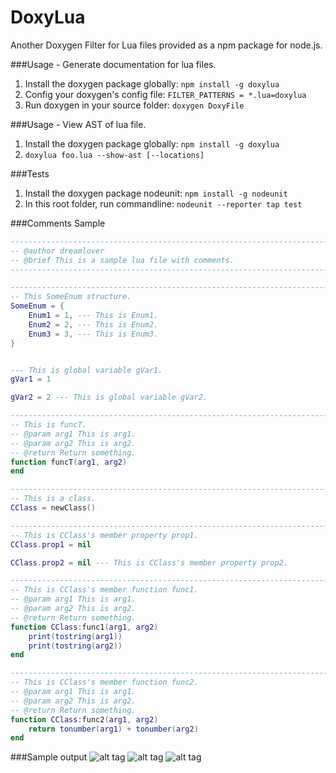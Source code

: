 DoxyLua
=======

Another Doxygen Filter for Lua files provided as a npm package for node.js.

###Usage - Generate documentation for lua files.
1. Install the doxygen package globally: ```npm install -g doxylua```  
2. Config your doxygen's config file: ```FILTER_PATTERNS = *.lua=doxylua```
3. Run doxygen in your source folder: ```doxygen DoxyFile```

###Usage - View AST of lua file.
1. Install the doxygen package globally: ```npm install -g doxylua```
2.  ```doxylua foo.lua --show-ast [--locations]```

###Tests
1. Install the doxygen package nodeunit: ```npm install -g nodeunit```
2. In this root folder, run commandline: ```nodeunit --reporter tap test```

###Comments Sample
```lua
---------------------------------------------------------------------------------
-- @author dreamlover
-- @brief This is a sample lua file with comments.
---------------------------------------------------------------------------------

---------------------------------------------------------------------------------
-- This SomeEnum structure.
SomeEnum = {
	Enum1 = 1, --- This is Enum1.
	Enum2 = 2, --- This is Enum2.
	Enum3 = 3, --- This is Enum3.
}


--- This is global variable gVar1.
gVar1 = 1

gVar2 = 2 --- This is global variable gVar2.

---------------------------------------------------------------------------------
-- This is funcT.
-- @param arg1 This is arg1.
-- @param arg2 This is arg2.
-- @return Return something.
function funcT(arg1, arg2)
end

---------------------------------------------------------------------------------
-- This is a class.
CClass = newClass()

---------------------------------------------------------------------------------
-- This is CClass's member property prop1.
CClass.prop1 = nil

CClass.prop2 = nil --- This is CClass's member property prop2.

---------------------------------------------------------------------------------
-- This is CClass's member function func1.
-- @param arg1 This is arg1.
-- @param arg2 This is arg2.
-- @return Return something.
function CClass:func1(arg1, arg2)
	print(tostring(arg1))
	print(tostring(arg2))
end

---------------------------------------------------------------------------------
-- This is CClass's member function func2.
-- @param arg1 This is arg1.
-- @param arg2 This is arg2.
-- @return Return something.
function CClass:func2(arg1, arg2)
	return tonumber(arg1) + tonumber(arg2)
end
```

###Sample output
![alt tag](https://github.com/dreamlover/DoxyLua/raw/master/Sample/sample1.png)
![alt tag](https://github.com/dreamlover/DoxyLua/raw/master/Sample/sample2.png)
![alt tag](https://github.com/dreamlover/DoxyLua/raw/master/Sample/sample3.png)
 